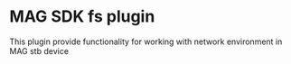 MAG SDK fs plugin
===============

This plugin provide functionality for working with network environment in MAG stb device
